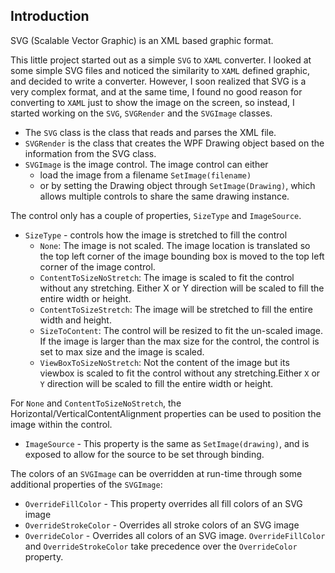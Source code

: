 ## Introduction

SVG (Scalable Vector Graphic) is an XML based graphic format.

This little project started out as a simple `SVG` to `XAML` converter. I looked at some simple SVG files and noticed 
the similarity to `XAML` defined graphic, and decided to write a converter. However, I soon realized that SVG is a 
very complex format, and at the same time, I found no good reason for converting to `XAML` just to show the image 
on the screen, so instead, I started working on the `SVG`, `SVGRender` and the `SVGImage` classes.

* The `SVG` class is the class that reads and parses the XML file.
* `SVGRender` is the class that creates the WPF Drawing object based on the information from the SVG class.
* `SVGImage` is the image control. The image control can either  
    - load the image from a filename `SetImage(filename)` 
    - or by setting the Drawing object through `SetImage(Drawing)`, 
   which allows multiple controls to share the same drawing instance.
   
The control only has a couple of properties, `SizeType` and `ImageSource`.

* `SizeType` - controls how the image is stretched to fill the control
    - `None`: The image is not scaled. The image location is translated so the top left corner of the image bounding box is moved to the top left corner of the image control.
    - `ContentToSizeNoStretch`: The image is scaled to fit the control without any stretching. Either X or Y direction will be scaled to fill the entire width or height.
    - `ContentToSizeStretch`: The image will be stretched to fill the entire width and height.
    - `SizeToContent`: The control will be resized to fit the un-scaled image. If the image is larger than the max size for the control, the control is set to max size and the image is scaled.
    - `ViewBoxToSizeNoStretch`: Not the content of the image but its viewbox is scaled to fit the control without any stretching.Either `X` or `Y` direction will be scaled to fill the entire width or height.

For `None` and `ContentToSizeNoStretch`, the Horizontal/VerticalContentAlignment properties can be used to position the image within the control.

* `ImageSource` - This property is the same as `SetImage(drawing)`, and is exposed to allow for the source to be set through binding.

The colors of an `SVGImage` can be overridden at run-time through some additional properties of the `SVGImage`:

* `OverrideFillColor` - This property overrides all fill colors of an SVG image
* `OverrideStrokeColor` - Overrides all stroke colors of an SVG image
* `OverrideColor` - Overrides all colors of an SVG image. `OverrideFillColor` and `OverrideStrokeColor` take precedence over the `OverrideColor` property.
